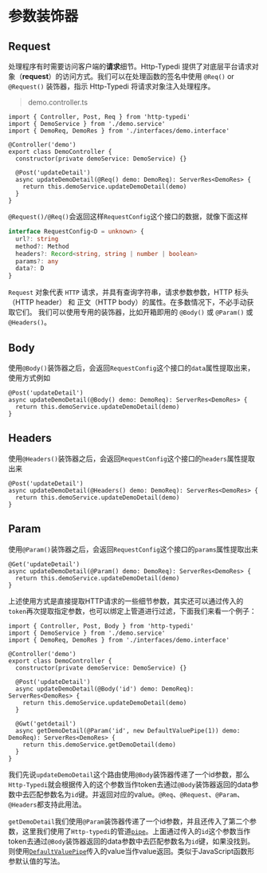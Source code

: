 # 参数装饰器

## Request

处理程序有时需要访问客户端的**请求**细节。Http-Typedi 提供了对底层平台请求对象（**request**）的访问方式。我们可以在处理函数的签名中使用 `@Req()` or `@Request()` 装饰器，指示 Http-Typedi 将请求对象注入处理程序。

> demo.controller.ts

```ts{9}
import { Controller, Post, Req } from 'http-typedi'
import { DemoService } from './demo.service'
import { DemoReq, DemoRes } from './interfaces/demo.interface'

@Controller('demo')
export class DemoController {
  constructor(private demoService: DemoService) {}

  @Post('updateDetail')
  async updateDemoDetail(@Req() demo: DemoReq): ServerRes<DemoRes> {
    return this.demoService.updateDemoDetail(demo)
  }
}
```

`@Request()/@Req()`会返回这样`RequestConfig`这个接口的数据，就像下面这样

```ts
interface RequestConfig<D = unknown> {
  url?: string
  method?: Method
  headers?: Record<string, string | number | boolean>
  params?: any
  data?: D
}
```

`Request` 对象代表 `HTTP` 请求，并具有查询字符串，请求参数参数，HTTP 标头（HTTP header） 和 正文（HTTP body）的属性。在多数情况下，不必手动获取它们。 我们可以使用专用的装饰器，比如开箱即用的 `@Body()` 或 `@Param()` 或 `@Headers()`。

## Body

使用`@Body()`装饰器之后，会返回`RequestConfig`这个接口的`data`属性提取出来，使用方式例如

```ts{2}
@Post('updateDetail')
async updateDemoDetail(@Body() demo: DemoReq): ServerRes<DemoRes> {
  return this.demoService.updateDemoDetail(demo)
}
```

## Headers

使用`@Headers()`装饰器之后，会返回`RequestConfig`这个接口的`headers`属性提取出来
```ts{2}
@Post('updateDetail')
async updateDemoDetail(@Headers() demo: DemoReq): ServerRes<DemoRes> {
  return this.demoService.updateDemoDetail(demo)
}
```
## Param

使用`@Param()`装饰器之后，会返回`RequestConfig`这个接口的`params`属性提取出来
```ts{2}
@Get('updateDetail')
async updateDemoDetail(@Param() demo: DemoReq): ServerRes<DemoRes> {
  return this.demoService.updateDemoDetail(demo)
}
```


上述使用方式是直接提取HTTP请求的一些细节参数，其实还可以通过传入的`token`再次提取指定参数，也可以绑定上管道进行过滤，下面我们来看一个例子：

```ts{9}
import { Controller, Post, Body } from 'http-typedi'
import { DemoService } from './demo.service'
import { DemoReq, DemoRes } from './interfaces/demo.interface'

@Controller('demo')
export class DemoController {
  constructor(private demoService: DemoService) {}

  @Post('updateDetail')
  async updateDemoDetail(@Body('id') demo: DemoReq): ServerRes<DemoRes> {
    return this.demoService.updateDemoDetail(demo)
  }

  @Gwt('getdetail')
  async getDemoDetail(@Param('id', new DefaultValuePipe(1)) demo: DemoReq): ServerRes<DemoRes> {
    return this.demoService.getDemoDetail(demo)
  }
}
```

我们先说`updateDemoDetail`这个路由使用`@Body`装饰器传递了一个id参数，那么`Http-Typedi`就会根据传入的这个参数当作token去通过`@Body`装饰器返回的data参数中去匹配参数名为`id`键。并返回对应的value。`@Req`、`@Request`、`@Param`、`@Headers`都支持此用法。

`getDemoDetail`我们使用`@Param`装饰器传递了一个id参数，并且还传入了第二个参数，这里我们使用了`Http-typedi`的管道[`pipe`](../pipe/index.md)。上面通过传入的`id`这个参数当作token去通过`@Body`装饰器返回的data参数中去匹配参数名为`id`键，如果没找到。则使用[`DefaultValuePipe`](../pipe/index.md)传入的value当作value返回。类似于JavaScript函数形参默认值的写法。